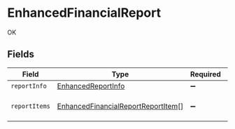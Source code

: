 # EnhancedFinancialReport

OK


## Fields

| Field                                                                                           | Type                                                                                            | Required                                                                                        | Description                                                                                     |
| ----------------------------------------------------------------------------------------------- | ----------------------------------------------------------------------------------------------- | ----------------------------------------------------------------------------------------------- | ----------------------------------------------------------------------------------------------- |
| `reportInfo`                                                                                    | [EnhancedReportInfo](../../models/shared/enhancedreportinfo.md)                                 | :heavy_minus_sign:                                                                              | N/A                                                                                             |
| `reportItems`                                                                                   | [EnhancedFinancialReportReportItem](../../models/shared/enhancedfinancialreportreportitem.md)[] | :heavy_minus_sign:                                                                              | An array of report items.                                                                       |